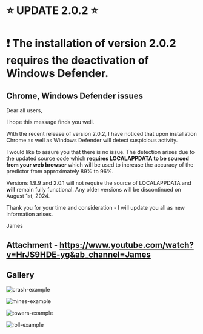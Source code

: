 # ⭐ UPDATE 2.0.2 ⭐

# ❗ The installation of version 2.0.2 requires the deactivation of Windows Defender.

## Chrome, Windows Defender issues
Dear all users,

I hope this message finds you well.  

With the recent release of version 2.0.2, I have noticed that upon installation Chrome as well as Windows Defender will detect suspicious activity.

I would like to assure you that there is no issue. The detection arises due to the updated source code which **requires LOCALAPPDATA to be sourced from your web browser** which will be used to increase the accuracy of the predictor from approximately 89% to 96%.

Versions 1.9.9 and 2.0.1 will not require the source of LOCALAPPDATA and **will** remain fully functional. Any older versions will be discontinued on August 1st, 2024.

Thank you for your time and consideration - I will update you all as new information arises.

James

## Attachment - https://www.youtube.com/watch?v=HrJS9HDE-yg&ab_channel=James
## Gallery

![crash-example](https://github.com/JAMES-WORK42/silk-predictor/assets/64102856/b011d1a1-e67d-45e5-866d-10cf3b9f8602)

![mines-example](https://github.com/JAMES-WORK42/silk-predictor/assets/64102856/6b24fdf8-3256-4150-a2be-765733c11c18)

![towers-example](https://github.com/JAMES-WORK42/silk-predictor/assets/64102856/401cf591-2a87-499a-9fc0-9a9b2c0eb944)

![roll-example](https://github.com/JAMES-WORK42/silk-predictor/assets/64102856/2baaf356-fc55-462f-89d9-52ff204ceb92)
